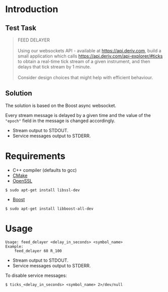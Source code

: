 # Introduction
## Test Task
>FEED DELAYER\
\
Using our websockets API - available at https://api.deriv.com, build a small application which calls https://api.deriv.com/api-explorer/#ticks to obtain a real-time tick stream of a given instrument, and then delays that tick stream by 1 minute.\
\
Consider design choices that might help with efficient behaviour.

## Solution

The solution is based on the Boost async websocket.

Every stream message is delayed by a given time and the value of the `"epoch"` field in the message is changed accordingly.

* Stream output to STDOUT.
* Service messages output to STDERR.

# Requirements
* C++ compiler (defaults to gcc)
* [CMake](https://cmake.org/)
* [OpenSSL](https://www.openssl.org/)
```
$ sudo apt-get install libssl-dev
```
* [Boost](http://www.boost.org/)
```
$ sudo apt-get install libboost-all-dev
```

# Usage
```
Usage: feed_delayer <delay_in_seconds> <symbol_name>
Example:
    feed_delayer 60 R_100
```
* Stream output to STDOUT.
* Service messages output to STDERR.

To disable service messages:
```
$ ticks_<delay_in_seconds> <symbol_name> 2>/dev/null
```
